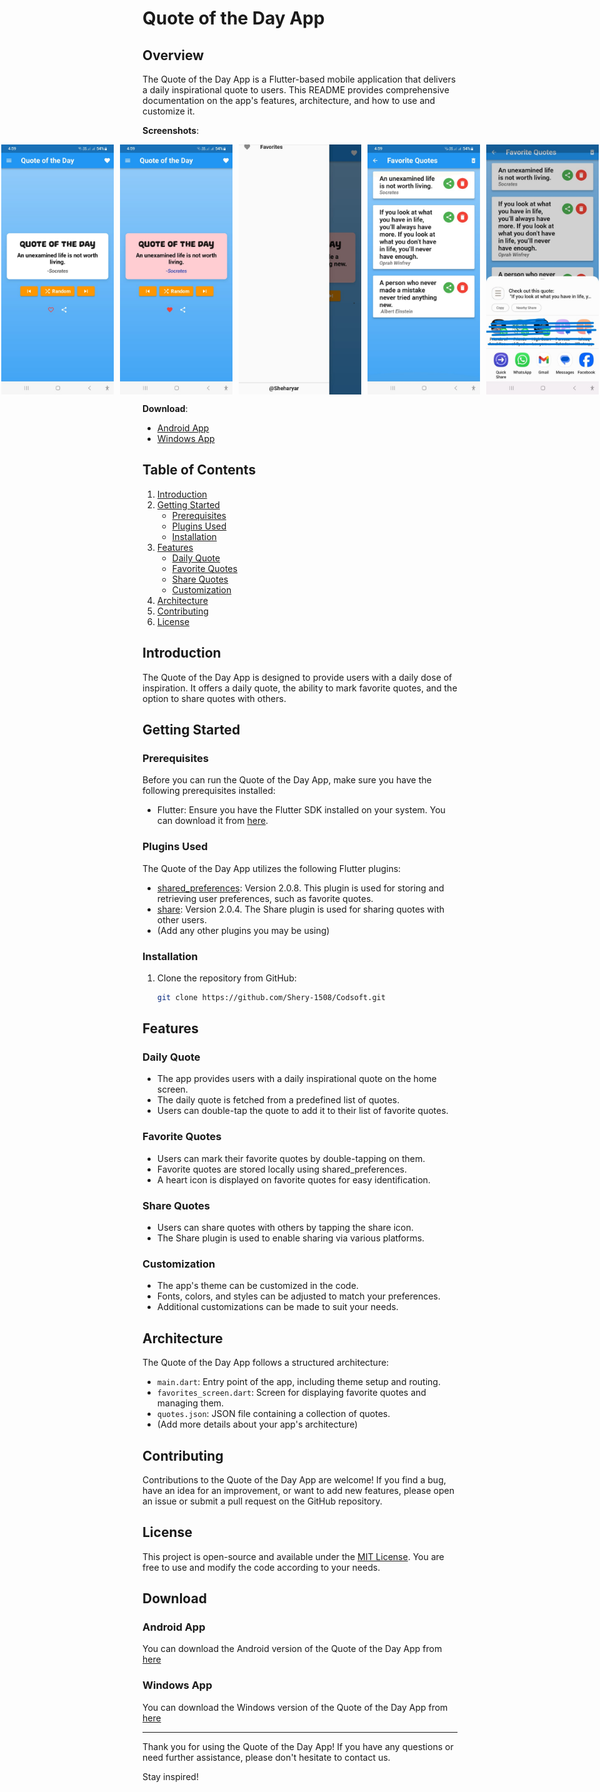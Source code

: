 # Quote of the Day App

## Overview

The Quote of the Day App is a Flutter-based mobile application that delivers a daily inspirational quote to users. This README provides comprehensive documentation on the app's features, architecture, and how to use and customize it.

**Screenshots**:

<div style="display: flex; justify-content: center;">
  <img src="screenshots/quote.jpeg" width="200" height="400" style="margin-right: 10px;" />
  <img src="screenshots/quote liked.jpeg" width="200" height="400" style="margin-right: 10px;" />
  <img src="screenshots/drawer.jpeg" width="200" height="400" style="margin-right: 10px;" />
  <img src="screenshots/favscreen.jpeg" width="200" height="400" style="margin-right: 10px;" />
  <img src="screenshots/share.jpeg" width="200" height="400" />
</div>

**Download**:

- [Android App](https://cssduet.acm.org/apps_shery/QuoteApp.apk)
- [Windows App](https://cssduet.acm.org/apps_shery/QuoteApp.rar)

## Table of Contents

1. [Introduction](#introduction)
2. [Getting Started](#getting-started)
   - [Prerequisites](#prerequisites)
   - [Plugins Used](#plugins-used)
   - [Installation](#installation)
3. [Features](#features)
   - [Daily Quote](#daily-quote)
   - [Favorite Quotes](#favorite-quotes)
   - [Share Quotes](#share-quotes)
   - [Customization](#customization)
4. [Architecture](#architecture)
5. [Contributing](#contributing)
6. [License](#license)

## Introduction

The Quote of the Day App is designed to provide users with a daily dose of inspiration. It offers a daily quote, the ability to mark favorite quotes, and the option to share quotes with others.

## Getting Started

### Prerequisites

Before you can run the Quote of the Day App, make sure you have the following prerequisites installed:

- Flutter: Ensure you have the Flutter SDK installed on your system. You can download it from [here](https://flutter.dev/docs/get-started/install).

### Plugins Used

The Quote of the Day App utilizes the following Flutter plugins:

- [shared_preferences](https://pub.dev/packages/shared_preferences): Version 2.0.8. This plugin is used for storing and retrieving user preferences, such as favorite quotes.
- [share](https://pub.dev/packages/share): Version 2.0.4. The Share plugin is used for sharing quotes with other users.
- (Add any other plugins you may be using)

### Installation

1. Clone the repository from GitHub:

   ```bash
   git clone https://github.com/Shery-1508/Codsoft.git
   ```

## Features

### Daily Quote

- The app provides users with a daily inspirational quote on the home screen.
- The daily quote is fetched from a predefined list of quotes.
- Users can double-tap the quote to add it to their list of favorite quotes.

### Favorite Quotes

- Users can mark their favorite quotes by double-tapping on them.
- Favorite quotes are stored locally using shared_preferences.
- A heart icon is displayed on favorite quotes for easy identification.

### Share Quotes

- Users can share quotes with others by tapping the share icon.
- The Share plugin is used to enable sharing via various platforms.

### Customization

- The app's theme can be customized in the code.
- Fonts, colors, and styles can be adjusted to match your preferences.
- Additional customizations can be made to suit your needs.

## Architecture

The Quote of the Day App follows a structured architecture:

- `main.dart`: Entry point of the app, including theme setup and routing.
- `favorites_screen.dart`: Screen for displaying favorite quotes and managing them.
- `quotes.json`: JSON file containing a collection of quotes.
- (Add more details about your app's architecture)

## Contributing

Contributions to the Quote of the Day App are welcome! If you find a bug, have an idea for an improvement, or want to add new features, please open an issue or submit a pull request on the GitHub repository.

## License

This project is open-source and available under the [MIT License](LICENSE). You are free to use and modify the code according to your needs.

## Download

### Android App

You can download the Android version of the Quote of the Day App from [here](https://cssduet.acm.org/apps_shery/QuoteApp.apk)

### Windows App

You can download the Windows version of the Quote of the Day App from [here](https://cssduet.acm.org/apps_shery/QuoteApp.rar)

---

Thank you for using the Quote of the Day App! If you have any questions or need further assistance, please don't hesitate to contact us.

Stay inspired!
